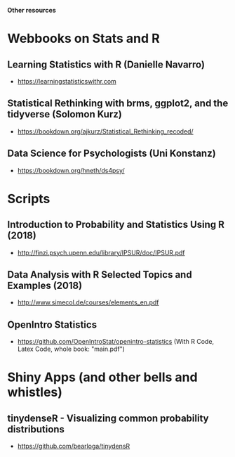 **Other resources**

# Webbooks on Stats and R

## Learning Statistics with R (Danielle Navarro)
  - https://learningstatisticswithr.com
  
## Statistical Rethinking with brms, ggplot2, and the tidyverse (Solomon Kurz)
  - https://bookdown.org/ajkurz/Statistical_Rethinking_recoded/

## Data Science for Psychologists (Uni Konstanz)
  - https://bookdown.org/hneth/ds4psy/

# Scripts

## Introduction to Probability and Statistics Using R (2018)
  - http://finzi.psych.upenn.edu/library/IPSUR/doc/IPSUR.pdf
## Data Analysis with R Selected Topics and Examples (2018)
  - http://www.simecol.de/courses/elements_en.pdf
## OpenIntro Statistics
 - https://github.com/OpenIntroStat/openintro-statistics (With R Code, Latex Code, whole book: "main.pdf") 
  
# Shiny Apps (and other bells and whistles)

## tinydenseR - Visualizing common probability distributions
  - https://github.com/bearloga/tinydensR
  

  
